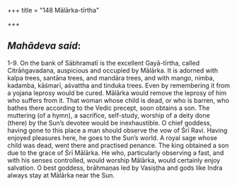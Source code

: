 +++
title = "148 Mālārka-tīrtha"

+++
 

## *Mahādeva said*:

1-9. On the bank of Sābhramatī is the excellent Gayā-tīrtha, called Citrāṅgavadana, auspicious and occupied by Mālārka. It is adorned with kalpa trees, santāna trees, and mandāra trees, and with mango, nimba, kadamba, kāśmarī, aśvattha and tinduka trees. Even by remembering it from a yojana leprosy would be cured. Mālārka would remove the leprosy of him who suffers from it. That woman whose child is dead, or who is barren, who bathes there according to the Vedic precept, soon obtains a son. The muttering (of a hymn), a sacrifice, self-study, worship of a deity done (there) by the Sun’s devotee would be inexhaustible. O chief goddess, having gone to this place a man should observe the vow of Śrī Ravi. Having enjoyed pleasures here, he goes to the Sun’s world. A royal sage whose child was dead, went there and practised penance. The king obtained a son due to the grace of Śrī Mālārka. He who, particularly observing a fast, and with his senses controlled, would worship Mālārka, would certainly enjoy salvation. O best goddess, brāhmaṇas led by Vasiṣṭha and gods like Indra always stay at Mālārka near the Sun.


